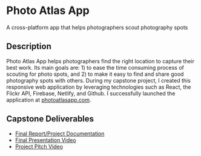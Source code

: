 # Photo Atlas App

A cross-platform app that helps photographers scout photography spots

## Description

Photo Atlas App helps photographers find the right location to capture their best work. Its main goals are: 1) to ease the time consuming process of scouting for photo spots, and 2) to make it easy to find and share good photography spots with others. During my capstone project, I created this responsive web application by leveraging technologies such as React, the Flickr API, Firebase, Netlify, and Github. I successfully launched the application at [photoatlasapp.com](https://photoatlasapp.com/).


## Capstone Deliverables
- [Final Report/Project Documentation](../main/PhotoAtlasApp_CapstoneDocumentation.pdf)
- [Final Presentation Video](https://youtu.be/MM728FQKqg4)
- [Project Pitch Video](https://youtu.be/zQqpP19CFC4)
